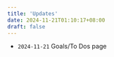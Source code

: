 ```yaml
---
title: 'Updates'
date: 2024-11-21T01:10:17+08:00
draft: false
---
```


- `2024-11-21` Goals/To Dos page

